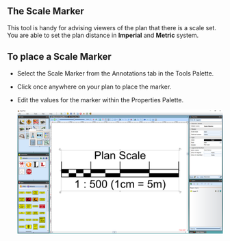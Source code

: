 ## The Scale Marker 

This tool is handy for advising viewers of the plan that there is a scale set. You are able to set the plan distance in **Imperial** and **Metric** system. 

## To place a Scale Marker

 - Select the Scale Marker from the Annotations tab in the Tools Palette.
 - Click once anywhere on your plan to place the marker.
 - Edit the values for the marker within the Properties Palette.

    ![Scale_Marker_and_Properties_Palette](./assets/Scale_Marker_and_Properties_Palette.png)